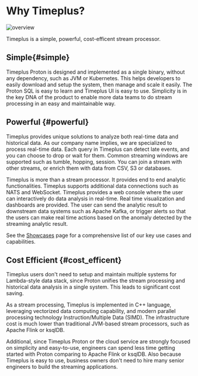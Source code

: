 # Why Timeplus?

![overview](/img/overview.png)

Timeplus is a simple, powerful, cost-efficent stream processor.

## Simple{#simple}

Timeplus Proton is designed and implemented as a single binary, without any dependency, such as JVM or Kubernetes. This helps developers to easily download and setup the system, then manage and scale it easily. The Proton SQL is easy to learn and Timeplus UI is easy to use. Simplicity is in the key DNA of the product to enable more data teams to do stream processing in an easy and maintainable way.

## Powerful {#powerful}

Timeplus provides unique solutions to analyze both real-time data and historical data. As our company name implies, we are specialized to process real-time data. Each query in Timeplus can detect late events, and you can choose to drop or wait for them. Common streaming windows are supported such as tumble, hopping, session. You can join a stream with other streams, or enrich them with data from CSV, S3 or databases. 

Timeplus is more than a stream processor. It provides end to end analytic functionalities.  Timeplus supports additional data connections such as NATS and WebSocket.  Timeplus provides a web console where the user can interactively do data analysis in real-time.  Real time visualization and dashboards are provided.  The user can  send the analytic result to downstream data systems such as Apache Kafka, or trigger alerts so that the users can make real time actions based on the anomaly detected by the streaming analytic result.

See the [Showcases](showcases) page for a comprehensive list of our key use cases and capabilities.



## Cost Efficient {#cost_efficent}

Timeplus users don't need to setup and maintain multiple systems for Lambda-style data stack, since Proton unifies the stream processing and historical data analysis in a single system. This leads to significant cost saving.

As a stream processing, Timeplus is implemented in C++ language, leveraging vectorized data computing capability, and modern parallel processing technology Instruction/Multiple Data (SIMD). The infrastructure cost is much lower than traditional JVM-based stream processors, such as Apache Flink or ksqlDB.

Additional, since Timeplus Proton or the cloud service are strongly focused on simplicity and easy-to-use, engineers can spend less time getting started with Proton comparing to Apache Flink or ksqlDB. Also because Timeplus is easy to use, business owners don't need to hire many senior engineers to build the streaming applications.
